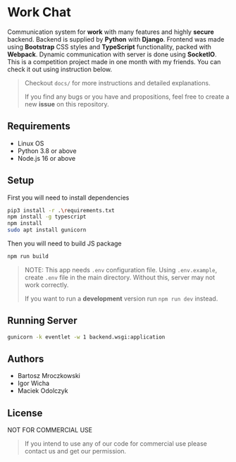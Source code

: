 # Work Chat
Communication system for **work** with many features and highly **secure** backend. Backend is supplied by **Python** with **Django**. Frontend was made using **Bootstrap** CSS styles and **TypeScript** functionality, packed with **Webpack**. Dynamic communication with server is done using **SocketIO**. This is a competition project made in one month with my friends. You can check it out using instruction below.

> Checkout `docs/` for more instructions and detailed explanations.
>
> If you find any bugs or you have and propositions, feel free to create a new **issue** on this repository.

## Requirements
- Linux OS 
- Python 3.8 or above
- Node.js 16 or above 

## Setup
First you will need to install dependencies
```bash
pip3 install -r .\requirements.txt
npm install -g typescript
npm install
sudo apt install gunicorn
```

Then you will need to build JS package
```bash
npm run build
```

> NOTE: This app needs `.env` configuration file. Using `.env.example`, create `.env` file in the main directory. Without this, server may not work correctly.
>
> If you want to run a **development** version run `npm run dev` instead.

## Running Server
```bash
gunicorn -k eventlet -w 1 backend.wsgi:application
```

## Authors
- Bartosz Mroczkowski
- Igor Wicha
- Maciek Odolczyk

## License
NOT FOR COMMERCIAL USE 

> If you intend to use any of our code for commercial use please contact us and get our permission.